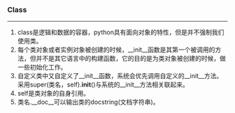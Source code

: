 ### Class
---

1. class是逻辑和数据的容器，python具有面向对象的特性，但是并不强制我们使用类。
2. 每个类对象或者实例对象被创建的时候，__init__函数是其第一个被调用的方法，但并不是其它语言中的构建函数，它的目的是为类对象被创建的时候，做一些初始化工作。
3. 自定义类中又自定义了__init__函数，系统会优先调用自定义的__init__方法。采用super(类名，self).__init__()与系统的__init__方法相关联起来。
4. self是类对象的自身引用。
5. 类名.__doc__可以输出类的docstring(文档字符串)。
